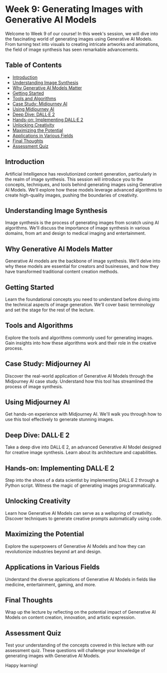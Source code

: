 # Week 9: Generating Images with Generative AI Models

Welcome to Week 9 of our course! In this week's session, we will dive into the fascinating world of generating images using Generative AI Models. From turning text into visuals to creating intricate artworks and animations, the field of image synthesis has seen remarkable advancements.

## Table of Contents

- [Introduction](#introduction)
- [Understanding Image Synthesis](#understanding-image-synthesis)
- [Why Generative AI Models Matter](#why-generative-ai-models-matter)
- [Getting Started](#getting-started)
- [Tools and Algorithms](#tools-and-algorithms)
- [Case Study: Midjourney AI](#case-study-midjourney-ai)
- [Using Midjourney AI](#using-midjourney-ai)
- [Deep Dive: DALL·E 2](#deep-dive-dall%C2%B7e-2)
- [Hands-on: Implementing DALL·E 2](#hands-on-implementing-dall%C2%B7e-2)
- [Unlocking Creativity](#unlocking-creativity)
- [Maximizing the Potential](#maximizing-the-potential)
- [Applications in Various Fields](#applications-in-various-fields)
- [Final Thoughts](#final-thoughts)
- [Assessment Quiz](#assessment-quiz)

## Introduction

Artificial Intelligence has revolutionized content generation, particularly in the realm of image synthesis. This session will introduce you to the concepts, techniques, and tools behind generating images using Generative AI Models. We'll explore how these models leverage advanced algorithms to create high-quality images, pushing the boundaries of creativity.

## Understanding Image Synthesis

Image synthesis is the process of generating images from scratch using AI algorithms. We'll discuss the importance of image synthesis in various domains, from art and design to medical imaging and entertainment.

## Why Generative AI Models Matter

Generative AI models are the backbone of image synthesis. We'll delve into why these models are essential for creators and businesses, and how they have transformed traditional content creation methods.

## Getting Started

Learn the foundational concepts you need to understand before diving into the technical aspects of image generation. We'll cover basic terminology and set the stage for the rest of the lecture.

## Tools and Algorithms

Explore the tools and algorithms commonly used for generating images. Gain insights into how these algorithms work and their role in the creative process.

## Case Study: Midjourney AI

Discover the real-world application of Generative AI Models through the Midjourney AI case study. Understand how this tool has streamlined the process of image synthesis.

## Using Midjourney AI

Get hands-on experience with Midjourney AI. We'll walk you through how to use this tool effectively to generate stunning images.

## Deep Dive: DALL·E 2

Take a deep dive into DALL·E 2, an advanced Generative AI Model designed for creative image synthesis. Learn about its architecture and capabilities.

## Hands-on: Implementing DALL·E 2

Step into the shoes of a data scientist by implementing DALL·E 2 through a Python script. Witness the magic of generating images programmatically.

## Unlocking Creativity

Learn how Generative AI Models can serve as a wellspring of creativity. Discover techniques to generate creative prompts automatically using code.

## Maximizing the Potential

Explore the superpowers of Generative AI Models and how they can revolutionize industries beyond art and design.

## Applications in Various Fields

Understand the diverse applications of Generative AI Models in fields like medicine, entertainment, gaming, and more.

## Final Thoughts

Wrap up the lecture by reflecting on the potential impact of Generative AI Models on content creation, innovation, and artistic expression.

## Assessment Quiz

Test your understanding of the concepts covered in this lecture with our assessment quiz. These questions will challenge your knowledge of generating images with Generative AI Models.

Happy learning!
